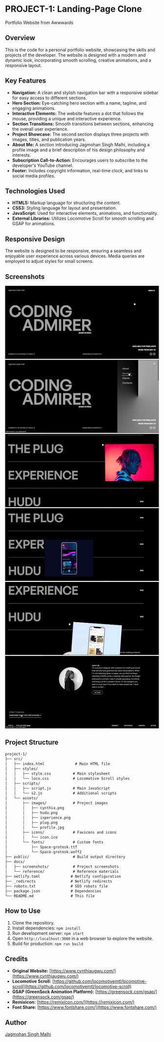 # PROJECT-1: Landing-Page Clone
Portfolio Website from Awwwards

## Overview
This is the code for a personal portfolio website, showcasing the skills and projects of the developer. The website is designed with a modern and dynamic look, incorporating smooth scrolling, creative animations, and a responsive layout.

## Key Features
- **Navigation:** A clean and stylish navigation bar with a responsive sidebar for easy access to different sections.
- **Hero Section:** Eye-catching hero section with a name, tagline, and engaging animations.
- **Interactive Elements:** The website features a dot that follows the mouse, providing a unique and interactive experience.
- **Section Transitions:** Smooth transitions between sections, enhancing the overall user experience.
- **Project Showcase:** The second section displays three projects with images, titles, and publication years.
- **About Me:** A section introducing Jagmohan Singh Malhi, including a profile image and a brief description of his design philosophy and interests.
- **Subscription Call-to-Action:** Encourages users to subscribe to the developer's YouTube channel.
- **Footer:** Includes copyright information, real-time clock, and links to social media profiles.

## Technologies Used
- **HTML5:** Markup language for structuring the content.
- **CSS3:** Styling language for layout and presentation.
- **JavaScript:** Used for interactive elements, animations, and functionality.
- **External Libraries:** Utilizes Locomotive Scroll for smooth scrolling and GSAP for animations.

## Responsive Design
The website is designed to be responsive, ensuring a seamless and enjoyable user experience across various devices. Media queries are employed to adjust styles for small screens.

## Screenshots

![Screenshot 1](docs/screenshots/1.png)
![Screenshot 2](docs/screenshots/11.png)
![Screenshot 3](docs/screenshots/2.png)
![Screenshot 4](docs/screenshots/3.png)
![Screenshot 5](docs/screenshots/4.png)
![Screenshot 6](docs/screenshots/5.png)


## Project Structure

```
project-1/
├── src/
│   ├── index.html              # Main HTML file
│   ├── styles/
│   │   ├── style.css          # Main stylesheet
│   │   └── loco.css           # Locomotive Scroll styles
│   ├── scripts/
│   │   ├── script.js          # Main JavaScript
│   │   └── s2.js              # Additional scripts
│   └── assets/
│       ├── images/            # Project images
│       │   ├── cynthia.png
│       │   ├── hudu.png
│       │   ├── ixperience.png
│       │   ├── plug.png
│       │   └── profile.jpg
│       ├── icons/             # Favicons and icons
│       │   └── icon.ico
│       └── fonts/             # Custom fonts
│           ├── Space-grotesk.ttf
│           └── Space-grotesk.woff2
├── public/                    # Build output directory
├── docs/
│   ├── screenshots/           # Project screenshots
│   └── reference/             # Reference materials
├── netlify.toml              # Netlify configuration
├── _redirects                # Netlify redirects
├── robots.txt                # SEO robots file
├── package.json              # Dependencies
└── README.md                 # This file
```

## How to Use
1. Clone the repository.
2. Install dependencies: `npm install`
3. Run development server: `npm start`
4. Open `http://localhost:3000` in a web browser to explore the website.
5. Build for production: `npm run build`

## Credits
- **Original Website:** [https://www.cynthiaugwu.com/](https://www.cynthiaugwu.com/)
- **Locomotive Scroll:** [https://github.com/locomotivemtl/locomotive-scroll](https://github.com/locomotivemtl/locomotive-scroll)
- **GSAP (GreenSock Animation Platform):** [https://greensock.com/gsap/](https://greensock.com/gsap/)
- **Remixicon:** [https://remixicon.com/](https://remixicon.com/)
- **Font Share:** [https://www.fontshare.com/](https://www.fontshare.com/)

## Author
[Jagmohan Singh Malhi](https://www.linkedin.com/in/jagmohan-singh-malhi-a67805243/)
